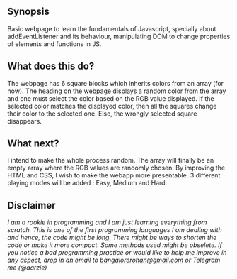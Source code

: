 ## Synopsis

Basic webpage to learn the fundamentals of Javascript, specially about addEventListener and its behaviour, manipulating DOM to change properties of elements and functions in JS.

## What does this do?

The webpage has 6 square blocks which inherits colors from an array (for now). The heading on the webpage displays a random color from the array and one must select the color based on the RGB value displayed. If the selected color matches the displayed color, then all the squares change their color to the selected one. Else, the wrongly selected square disappears.

## What next?

I intend to make the whole process random. The array will finally be an empty array where the RGB values are randomly chosen. By improving the HTML and CSS, I wish to make the webapp more presentable. 3 different playing modes will be added : Easy, Medium and Hard. 

## Disclaimer

<i> I am a rookie in programming and I am just learning everything from scratch. This is one of the first programming languages I am dealing with and hence, the code might be long. There might be ways to shorten the code or make it more compact. Some methods used might be obselete. If you notice a bad programming practice or would like to help me improve in any aspect, drop in an email to bangalorerohan@gmail.com or Telegram me (@aarzie) </i>
